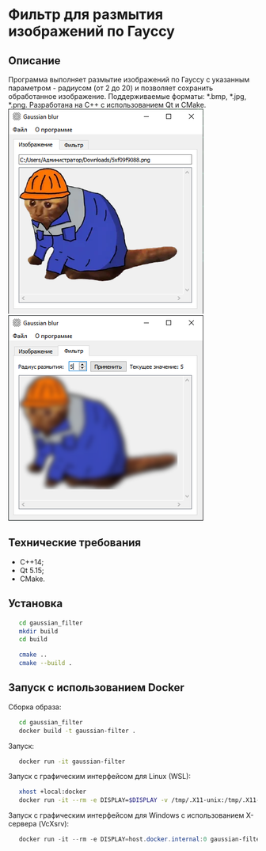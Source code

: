 # Фильтр для размытия изображений по Гауссу

## Описание

Программа выполняет размытие изображений по Гауссу с указанным параметром - радиусом (от 2 до 20) и позволяет сохранить обработанное изображение. Поддерживаемые форматы: *.bmp, *.jpg, *.png. Разработана на С++ с использованием Qt и CMake.  
![Screenshot](images/source.png)
![Screenshot](images/filter.png)
## Технические требования

- С++14;
- Qt 5.15;
- CMake.

## Установка

```bash
   cd gaussian_filter
   mkdir build
   cd build
```  

```bash
   cmake ..
   cmake --build .
```  

## Запуск с использованием Docker

Сборка образа:
```bash
   cd gaussian_filter
   docker build -t gaussian-filter . 
```

Запуск:
```bash
   docker run -it gaussian-filter
```
Запуск с графическим интерфейсом для Linux (WSL):
```bash
   xhost +local:docker
   docker run -it --rm -e DISPLAY=$DISPLAY -v /tmp/.X11-unix:/tmp/.X11-unix gaussian-filter
```
Запуск с графическим интерфейсом для Windows с использованием X-сервера (VcXsrv):
```powershell
   docker run -it --rm -e DISPLAY=host.docker.internal:0 gaussian-filter
```
